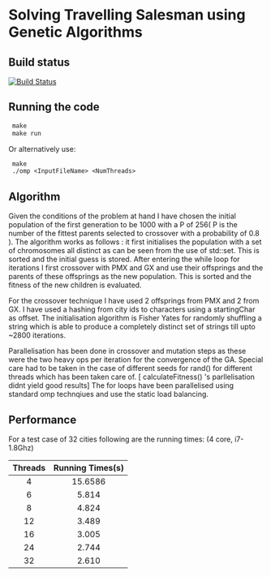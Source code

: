 # Solving Travelling Salesman using Genetic Algorithms
## Build status
[![Build Status](https://travis-ci.org/akshittyagi/tsp.svg?branch=master)](https://travis-ci.org/akshittyagi/tsp)
## Running the code
```Makefile
 make
 make run
 ```
Or alternatively use:
```Makefile
 make
 ./omp <InputFileName> <NumThreads>
 ```

## Algorithm
<p>Given the conditions of the problem at hand I have chosen the initial population of the first generation to be 1000 with a P of 256( P is the number of the fittest parents selected to crossover with a probability of 0.8 ).
The algorithm works as follows : it first initialises the population with a set of chromosomes all distinct as can be seen from the use of std::set<T>.
This is sorted and the initial guess is stored. After entering the while loop for iterations I first crossover with PMX and GX and use their offsprings and the parents 
of these offsprings as the new population. This is sorted and the fitness of the new children is evaluated. 
</p>
<p>
For the crossover technique I have used 2 offsprings from PMX and 2 from GX.
I have used a hashing from city ids to characters using a startingChar as offset.
The initialisation algorithm is Fisher Yates for randomly shuffling a string which is able to produce a completely distinct set of strings till upto ~2800 iterations.
</p>
<p>
Parallelisation has been done in crossover and mutation steps as these were the two heavy ops per iteration for the convergence of the GA.
Special care had to be taken in the case of different seeds for rand() for different threads which has been taken care of.
[ calculateFitness() 's parllelisation didnt yield good results]
The for loops have been parallelised using standard omp technqiues and use the static load balancing.
</p>


## Performance
For a test case of 32 cities following are the running times: (4 core, i7-1.8Ghz)

| Threads       | Running Times(s) |
|:-------------:|:----------------:|
| 4             | 15.6586          |
| 6             | 5.814            |
| 8             | 4.824            |
| 12            | 3.489            |
| 16            | 3.005            |
| 24            | 2.744            |
| 32            | 2.610            |

